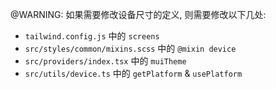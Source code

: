 @WARNING:
如果需要修改设备尺寸的定义, 则需要修改以下几处:
- `tailwind.config.js` 中的 `screens`
- `src/styles/common/mixins.scss` 中的 `@mixin device`
- `src/providers/index.tsx` 中的 `muiTheme`
- `src/utils/device.ts` 中的 `getPlatform` & `usePlatform`
